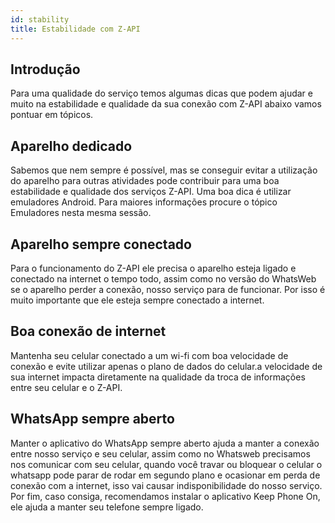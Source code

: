 ```yaml
---
id: stability
title: Estabilidade com Z-API
---
```


## Introdução

Para uma qualidade do serviço temos algumas dicas que podem ajudar e muito na estabilidade e qualidade da sua conexão com Z-API abaixo vamos pontuar em tópicos.

## Aparelho dedicado

Sabemos que nem sempre é possível, mas se conseguir evitar a utilização do aparelho para outras atividades pode contribuir para uma boa estabilidade e qualidade dos serviços Z-API. Uma boa dica é utilizar emuladores Android. Para maiores informações procure o tópico Emuladores nesta mesma sessão.

## Aparelho sempre conectado

Para o funcionamento do Z-API ele precisa o aparelho esteja ligado e conectado na internet o tempo todo, assim como no versão do WhatsWeb se o aparelho perder a conexão, nosso serviço para de funcionar. Por isso é muito importante que ele esteja sempre conectado a internet.

## Boa conexão de internet

Mantenha seu celular conectado a um wi-fi com boa velocidade de conexão e evite utilizar apenas o plano de dados do celular.a velocidade de sua internet impacta diretamente na qualidade da troca de informações entre seu celular e o Z-API.

## WhatsApp sempre aberto

Manter o aplicativo do WhatsApp sempre aberto ajuda a manter a conexão entre nosso serviço e seu celular, assim como no Whatsweb precisamos nos comunicar com seu celular, quando você travar ou bloquear o celular o whatsapp pode parar de rodar em segundo plano e ocasionar em perda de conexão com a internet, isso vai causar indisponibilidade do nosso serviço. Por fim, caso consiga, recomendamos instalar o aplicativo Keep Phone On, ele ajuda a manter seu telefone sempre ligado.